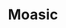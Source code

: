 ---
title: "Moasic"
description: "Mosaic shader"
pubDate: "2022-01-01"
updateDate: "2022-01-01"
heroImage: '/assets/craft/aesthetic/13.png'
shader:
    src: "square/mosaic.frag"
---